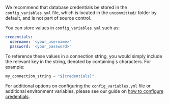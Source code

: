 We recommend that database credentials be stored in the `config_variables.yml` file, which is located in the `uncommitted/` folder by default, and is not part of source control.

You can store values in `config_variables.yml` such as:

```yaml title="YAML file contents"
credentials:
  username: '<your_username>'
  password: '<your_password>'
```

To reference these values in a connection string, you would simply include the relevant key in the string, denoted by containing `$` characters.  For example:

```python
my_connection_string = "${credentials}"
```


For additional options on configuring the `config_variables.yml` file or additional environment variables, please see our guide on [how to configure credentials](/docs/docusaurus/docs/guides/setup/configuring_data_contexts/how_to_configure_credentials.md).